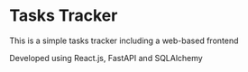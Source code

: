 # Tasks Tracker

This is a simple tasks tracker including a web-based frontend

Developed using React.js, FastAPI and SQLAlchemy
